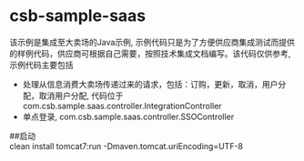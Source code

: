 # csb-sample-saas
该示例是集成至大卖场的Java示例, 示例代码只是为了方便供应商集成测试而提供的样例代码，供应商可根据自己需要，按照技术集成文档编写。该代码仅供参考, 
示例代码主要包括
* 处理从信息消费大卖场传递过来的请求，包括：订购，更新，取消，用户分配，取消用户分配, 代码位于com.csb.sample.saas.controller.IntegrationController
* 单点登录, com.csb.sample.saas.controller.SSOController

##启动  
clean install tomcat7:run  -Dmaven.tomcat.uriEncoding=UTF-8
